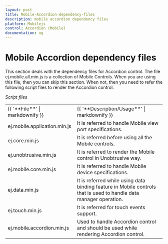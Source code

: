 ```yaml
---
layout: post
title: Mobile-Accordion-dependency-files
description: mobile accordion dependency files
platform: Mobilejs
control: Accordion (Mobile)
documentation: ug
---
```


# Mobile Accordion dependency files

This section deals with the dependency files for Accordion control. The file ej.mobile.all.min.js is a collection of Mobile Controls. When you are using this file, then you can skip this section. When not, then you need to refer the following script files to render the Accordion control.

_Script files_

<table>
<tr>
<td>
{{ '**File**' | markdownify }}</td><td>
{{ '**Description/Usage**' | markdownify }}</td></tr>
<tr>
<td>
ej.mobile.application.min.js</td><td>
It is referred to handle Mobile view port specifications.</td></tr>
<tr>
<td>
ej.core.min.js</td><td>
It is referred before using all the Mobile controls.</td></tr>
<tr>
<td>
ej.unobtrusive.min.js</td><td>
It is referred to render the Mobile control in Unobtrusive way.</td></tr>
<tr>
<td>
ej.mobile.core.min.js</td><td>
It is referred to handle Mobile device specifications.</td></tr>
<tr>
<td>
ej.data.min.js</td><td>
It is referred while using data binding feature in Mobile controls that is used to handle data manager operation.</td></tr>
<tr>
<td>
ej.touch.min.js</td><td>
It is referred for touch events support.</td></tr>
<tr>
<td>
ej.mobile.accordion.min.js</td><td>
Used to handle Accordion control and should be used while rendering Accordion control.</td></tr>
</table>


